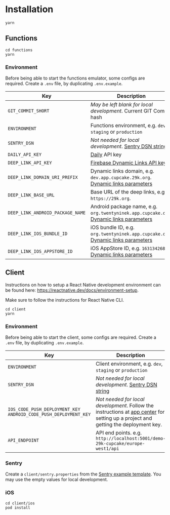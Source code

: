 # Installation

```
yarn
```

## Functions

```
cd functions
yarn
```

### Environment

Before being able to start the functions emulator, some configs are required.
Create a `.env` file, by duplicating `.env.example`.

| Key                              | Description                                                                                                                                                                  |
| -------------------------------- | ---------------------------------------------------------------------------------------------------------------------------------------------------------------------------- |
| `GIT_COMMIT_SHORT`               | _May be left blank for local development_. Current GIT Commit hash                                                                                                           |
| `ENVIRONMENT`                    | Functions environment, e.g. `dev`, `staging` or `production`                                                                                                                 |
| `SENTRY_DSN`                     | _Not needed for local development_. [Sentry DSN string](https://docs.sentry.io/product/sentry-basics/dsn-explainer/)                                                         |
| `DAILY_API_KEY`                  | [Daily](https://www.daily.co/) API key                                                                                                                                       |
| `DEEP_LINK_API_KEY`              | [Firebase Dynamic Links API key](https://firebase.google.com/docs/dynamic-links/rest#before_you_begin)                                                                       |
| `DEEP_LINK_DOMAIN_URI_PREFIX`    | Dynamic links domain, e.g. `dev.app.cupcake.29k.org`. [Dynamic links parameters](https://firebase.google.com/docs/reference/dynamic-links/link-shortener#parameters)         |
| `DEEP_LINK_BASE_URL`             | Base URL of the deep links, e.g. `https://29k.org`.                                                                                                                          |
| `DEEP_LINK_ANDROID_PACKAGE_NAME` | Android package name, e.g. `org.twentyninek.app.cupcake.dev`. [Dynamic links parameters](https://firebase.google.com/docs/reference/dynamic-links/link-shortener#parameters) |
| `DEEP_LINK_IOS_BUNDLE_ID`        | iOS bundle ID, e.g. `org.twentyninek.app.cupcake.dev`. [Dynamic links parameters](https://firebase.google.com/docs/reference/dynamic-links/link-shortener#parameters)        |
| `DEEP_LINK_IOS_APPSTORE_ID`      | iOS AppStore ID, e.g. `1631342681`. [Dynamic links parameters](https://firebase.google.com/docs/reference/dynamic-links/link-shortener#parameters)                           |

## Client

Instructions on how to setup a React Native development environment can be found here: https://reactnative.dev/docs/environment-setup.

Make sure to follow the instructions for React Native CLI.

```
cd client
yarn
```

### Environment

Before being able to start the client, some configs are required.
Create a `.env` file, by duplicating `.env.example`.

| Key                                                               | Description                                                                                                                                                                                                                                                                           |
| ----------------------------------------------------------------- | ------------------------------------------------------------------------------------------------------------------------------------------------------------------------------------------------------------------------------------------------------------------------------------- |
| `ENVIRONMENT`                                                     | Client environment, e.g. `dev`, `staging` or `production`                                                                                                                                                                                                                             |
| `SENTRY_DSN`                                                      | _Not needed for local development_. [Sentry DSN string](https://docs.sentry.io/product/sentry-basics/dsn-explainer/)                                                                                                                                                                  |
| `IOS_CODE_PUSH_DEPLOYMENT_KEY` `ANDROID_CODE_PUSH_DEPLOYMENT_KEY` | _Not needed for local development_. Follow the instructions at [app center](https://docs.microsoft.com/en-us/appcenter/sdk/getting-started/react-native#2-create-your-app-in-the-app-center-portal-to-obtain-the-app-secret) for setting up a project and getting the deployment key. |
| `API_ENDPOINT`                                                    | API end points. e.g. `http://localhost:5001/demo-29k-cupcake/europe-west1/api`                                                                                                                                                                                                        |

### Sentry

Create a `client/sentry.properties` from the [Sentry example template](https://github.com/getsentry/examples/blob/master/react-native/sentry.properties). You may use the empty values for local development.

### iOS

```
cd client/ios
pod install
```
